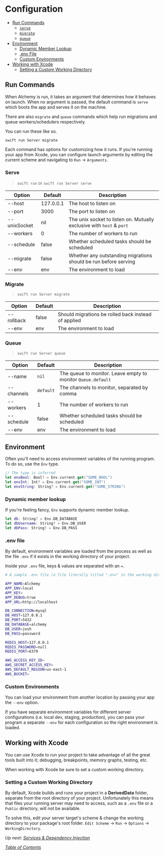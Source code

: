 # Configuration

- [Run Commands](#run-commands)
  * [`serve`](#serve)
  * [`migrate`](#migrate)
  * [`queue`](#queue)
- [Environment](#environment)
  * [Dynamic Member Lookup](#dynamic-member-lookup)
  * [.env File](#env-file)
  * [Custom Environments](#custom-environments)
- [Working with Xcode](#working-with-xcode)
  * [Setting a Custom Working Directory](#setting-a-custom-working-directory)

## Run Commands

When Alchemy is run, it takes an argument that determines how it behaves on launch. When no argument is passed, the default command is `serve` which boots the app and serves it on the machine.

There are also `migrate` and `queue` commands which help run migrations and queue workers/schedulers respectively.

You can run these like so.

```shell
swift run Server migrate
```

Each command has options for customizing how it runs. If you're running your app from Xcode, you can configure launch arguments by editing the current scheme and navigating to `Run` -> `Arguments`.

### Serve

> `swift run` or `swift run Server serve`

|Option|Default|Description|
|-|-|-|
|--host|127.0.0.1|The host to listen on|
|--port|3000|The port to listen on|
|--unixSocket|nil|The unix socket to listen on. Mutually exclusive with `host` & `port`|
|--workers|0|The number of workers to run|
|--schedule|false|Whether scheduled tasks should be scheduled|
|--migrate|false|Whether any outstanding migrations should be run before serving|
|--env|env|The environment to load|

### Migrate

> `swift run Server migrate`

|Option|Default|Description|
|-|-|-|
|--rollback|false|Should migrations be rolled back instead of applied|
|--env|env|The environment to load|

### Queue

> `swift run Server queue`

|Option|Default|Description|
|-|-|-|
|--name|`nil`|The queue to monitor. Leave empty to monitor `Queue.default`|
|--channels|`default`|The channels to monitor, separated by comma|
|--workers|1|The number of workers to run|
|--schedule|false|Whether scheduled tasks should be scheduled|
|--env|env|The environment to load|

## Environment

Often you'll need to access environment variables of the running program. To do so, use the `Env` type.

```swift
// The type is inferred
let envBool: Bool? = Env.current.get("SOME_BOOL")
let envInt: Int? = Env.current.get("SOME_INT")
let envString: String? = Env.current.get("SOME_STRING")
```

### Dynamic member lookup

If you're feeling fancy, `Env` supports dynamic member lookup.

```swift
let db: String? = Env.DB_DATABASE
let dbUsername: String? = Env.DB_USER
let dbPass: String? = Env.DB_PASS
```

### .env file

By default, environment variables are loaded from the process as well as the file `.env` if it exists in the working directory of your project.

Inside your `.env` file, keys & values are separated with an `=`.

```bash
# A sample .env file (a file literally titled ".env" in the working directory)

APP_NAME=Alchemy
APP_ENV=local
APP_KEY=
APP_DEBUG=true
APP_URL=http://localhost

DB_CONNECTION=mysql
DB_HOST=127.0.0.1
DB_PORT=5432
DB_DATABASE=alchemy
DB_USER=josh
DB_PASS=password

REDIS_HOST=127.0.0.1
REDIS_PASSWORD=null
REDIS_PORT=6379

AWS_ACCESS_KEY_ID=
AWS_SECRET_ACCESS_KEY=
AWS_DEFAULT_REGION=us-east-1
AWS_BUCKET=
```

### Custom Environments

You can load your environment from another location by passing your app the `--env` option.

If you have separate environment variables for different server configurations (i.e. local dev, staging, production), you can pass your program a separate `--env` for each configuration so the right environment is loaded.

## Working with Xcode

You can use Xcode to run your project to take advantage of all the great tools built into it; debugging, breakpoints, memory graphs, testing, etc.

When working with Xcode be sure to set a custom working directory.

### Setting a Custom Working Directory

By default, Xcode builds and runs your project in a **DerivedData** folder, separate from the root directory of your project. Unfortunately this means that files your running server may need to access, such as a `.env` file or a `Public` directory, will not be available.

To solve this, edit your server target's scheme & change the working directory to your package's root folder. `Edit Scheme` -> `Run` -> `Options` -> `WorkingDirectory`.

_Up next: [Services & Dependency Injection](2_Fusion.md)_

_[Table of Contents](/Docs#docs)_
